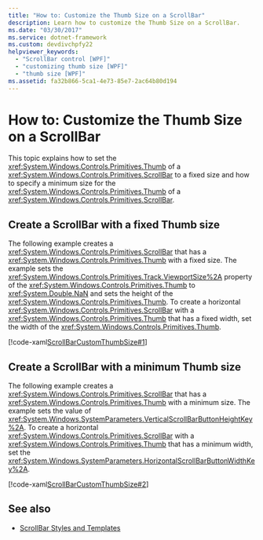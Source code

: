 ```yaml
---
title: "How to: Customize the Thumb Size on a ScrollBar"
description: Learn how to customize the Thumb Size on a ScrollBar.
ms.date: "03/30/2017"
ms.service: dotnet-framework
ms.custom: devdivchpfy22
helpviewer_keywords: 
  - "ScrollBar control [WPF]"
  - "customizing thumb size [WPF]"
  - "thumb size [WPF]"
ms.assetid: fa32b866-5ca1-4e73-85e7-2ac64b80d194
---
```

# How to: Customize the Thumb Size on a ScrollBar

This topic explains how to set the <xref:System.Windows.Controls.Primitives.Thumb> of a <xref:System.Windows.Controls.Primitives.ScrollBar> to a fixed size and how to specify a minimum size for the <xref:System.Windows.Controls.Primitives.Thumb> of a <xref:System.Windows.Controls.Primitives.ScrollBar>.  
  
## Create a ScrollBar with a fixed Thumb size  

 The following example creates a <xref:System.Windows.Controls.Primitives.ScrollBar> that has a <xref:System.Windows.Controls.Primitives.Thumb> with a fixed size. The example sets the <xref:System.Windows.Controls.Primitives.Track.ViewportSize%2A> property of the <xref:System.Windows.Controls.Primitives.Thumb> to <xref:System.Double.NaN> and sets the height of the <xref:System.Windows.Controls.Primitives.Thumb>.  To create a horizontal <xref:System.Windows.Controls.Primitives.ScrollBar> with a <xref:System.Windows.Controls.Primitives.Thumb> that has a fixed width, set the width of the <xref:System.Windows.Controls.Primitives.Thumb>.  
  
 [!code-xaml[ScrollBarCustomThumbSize#1](~/samples/snippets/csharp/VS_Snippets_Wpf/ScrollBarCustomThumbSize/CS/Window1.xaml#1)]  
  
## Create a ScrollBar with a minimum Thumb size

 The following example creates a <xref:System.Windows.Controls.Primitives.ScrollBar> that has a <xref:System.Windows.Controls.Primitives.Thumb> with a minimum size. The example sets the value of <xref:System.Windows.SystemParameters.VerticalScrollBarButtonHeightKey%2A>. To create a horizontal <xref:System.Windows.Controls.Primitives.ScrollBar> with a <xref:System.Windows.Controls.Primitives.Thumb> that has a minimum width, set the <xref:System.Windows.SystemParameters.HorizontalScrollBarButtonWidthKey%2A>.  
  
 [!code-xaml[ScrollBarCustomThumbSize#2](~/samples/snippets/csharp/VS_Snippets_Wpf/ScrollBarCustomThumbSize/CS/Window1.xaml#2)]  
  
## See also

- [ScrollBar Styles and Templates](scrollbar-styles-and-templates.md)
